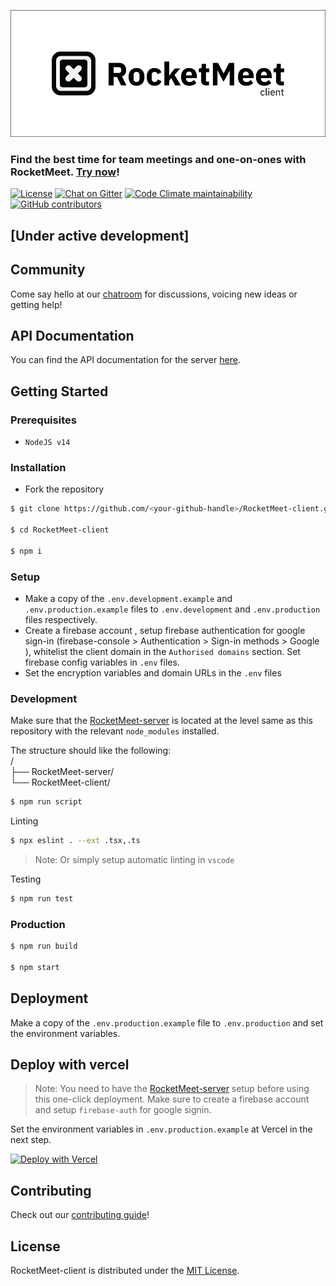 ![RocketMeet](/client.png)

### Find the best time for team meetings and one-on-ones with RocketMeet. [Try now](https://rocketmeet.me)!

[![License](https://img.shields.io/github/license/Rocketmeet/RocketMeet-client?color=%23000000&style=for-the-badge)](https://github.com/RocketMeet/RocketMeet-client/blob/main/LICENSE)
[![Chat on Gitter](https://img.shields.io/badge/chat--on-gitter-brightgreen?color=%23000000&style=for-the-badge&logo=gitter)](https://gitter.im/RocketMeet/community)
[![Code Climate maintainability](https://img.shields.io/codeclimate/maintainability/RocketMeet/RocketMeet-client?style=for-the-badge)](https://codeclimate.com/github/RocketMeet/RocketMeet-client)
[![GitHub contributors](https://img.shields.io/github/contributors/RocketMeet/RocketMeet-client?color=%23000000&&style=for-the-badge)](https://github.com/RocketMeet/RocketMeet-client/graphs/contributors)

## [Under active development]

## Community

Come say hello at our [chatroom](https://gitter.im/RocketMeet/community) for discussions, voicing new ideas or getting help!

## API Documentation

You can find the API documentation for the server [here](https://documenter.getpostman.com/view/10544125/TW6wJodh).

## Getting Started

### Prerequisites

- `NodeJS v14`

### Installation

- Fork the repository

```bash
$ git clone https://github.com/<your-github-handle>/RocketMeet-client.git

$ cd RocketMeet-client

$ npm i
```

### Setup

- Make a copy of the `.env.development.example` and `.env.production.example` files to `.env.development` and `.env.production` files respectively.
- Create a firebase account , setup firebase authentication for google sign-in (firebase-console > Authentication > Sign-in methods > Google ), whitelist the client domain in the `Authorised domains` section. Set firebase config variables in `.env` files.
- Set the encryption variables and domain URLs in the `.env` files

### Development

Make sure that the [RocketMeet-server](https://github.com/RocketMeet/RocketMeet-server) is located at the level same as this repository with the relevant `node_modules` installed.

The structure should like the following:  
/                
├── RocketMeet-server/               
└── RocketMeet-client/


```bash
$ npm run script
```

Linting

```bash
$ npx eslint . --ext .tsx,.ts
```

> Note: Or simply setup automatic linting in `vscode`

Testing

```bash
$ npm run test
```

### Production

```bash
$ npm run build

$ npm start
```

## Deployment

Make a copy of the `.env.production.example` file to `.env.production` and set the environment variables.

## Deploy with vercel

> Note: You need to have the [RocketMeet-server](https://github.com/RocketMeet/RocketMeet-server) setup before using this one-click deployment. Make sure to create a firebase account and setup `firebase-auth` for google signin.

Set the environment variables in `.env.production.example` at Vercel in the next step.

[![Deploy with Vercel](https://vercel.com/button)](https://vercel.com/new/git/external?repository-url=https%3A%2F%2Fgithub.com%2FRocketMeet%2FRocketMeet-client&project-name=rocketmeet-client-demo&repository-name=RocketMeet-client&demo-title=RocketMeet%20Demo)

## Contributing

Check out our [contributing guide](https://github.com/RocketMeet/RocketMeet-client/blob/main/CONTRIBUTING.md)!

## License

RocketMeet-client is distributed under the [MIT License](https://github.com/RocketMeet/RocketMeet-client/blob/main/LICENSE).
